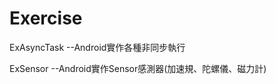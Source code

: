 # Exercise


ExAsyncTask      --Android實作各種非同步執行

ExSensor         --Android實作Sensor感測器(加速規、陀螺儀、磁力計)
